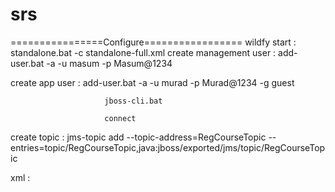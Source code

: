 # srs
================Configure=================
 wildfy start : standalone.bat -c standalone-full.xml
 create management user : add-user.bat -a -u masum -p Masum@1234  

  create app user :       add-user.bat -a -u murad -p Murad@1234 -g guest

                         jboss-cli.bat 

                         connect 
 
 create topic :    jms-topic add --topic-address=RegCourseTopic --entries=topic/RegCourseTopic,java:jboss/exported/jms/topic/RegCourseTopic
  
  xml :            <jms-topic name="RegCourseTopic" entries="topic/RegCourseTopic java:jboss/exported/jms/topic/RegCourseTopic"/>
   
   
   